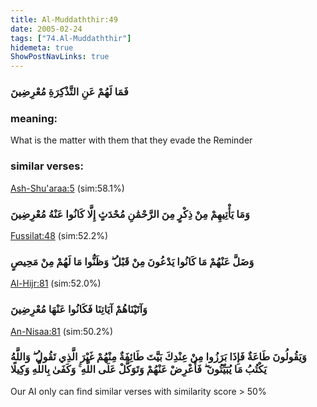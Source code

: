 ```yaml
---
title: Al-Muddaththir:49
date: 2005-02-24
tags: ["74.Al-Muddaththir"]
hidemeta: true 
ShowPostNavLinks: true 
---
```

### فَمَا لَهُمْ عَنِ التَّذْكِرَةِ مُعْرِضِينَ
### meaning: 
What is the matter with them that they evade the Reminder
### similar verses: 

[Ash-Shu'araa:5](/26/5) (sim:58.1%)

### وَمَا يَأْتِيهِمْ مِنْ ذِكْرٍ مِنَ الرَّحْمَٰنِ مُحْدَثٍ إِلَّا كَانُوا عَنْهُ مُعْرِضِينَ

[Fussilat:48](/41/48) (sim:52.2%)

### وَضَلَّ عَنْهُمْ مَا كَانُوا يَدْعُونَ مِنْ قَبْلُ ۖ وَظَنُّوا مَا لَهُمْ مِنْ مَحِيصٍ

[Al-Hijr:81](/15/81) (sim:52.0%)

### وَآتَيْنَاهُمْ آيَاتِنَا فَكَانُوا عَنْهَا مُعْرِضِينَ

[An-Nisaa:81](/4/81) (sim:50.2%)

### وَيَقُولُونَ طَاعَةٌ فَإِذَا بَرَزُوا مِنْ عِنْدِكَ بَيَّتَ طَائِفَةٌ مِنْهُمْ غَيْرَ الَّذِي تَقُولُ ۖ وَاللَّهُ يَكْتُبُ مَا يُبَيِّتُونَ ۖ فَأَعْرِضْ عَنْهُمْ وَتَوَكَّلْ عَلَى اللَّهِ ۚ وَكَفَىٰ بِاللَّهِ وَكِيلًا

Our AI only can find similar verses with similarity score > 50% 
